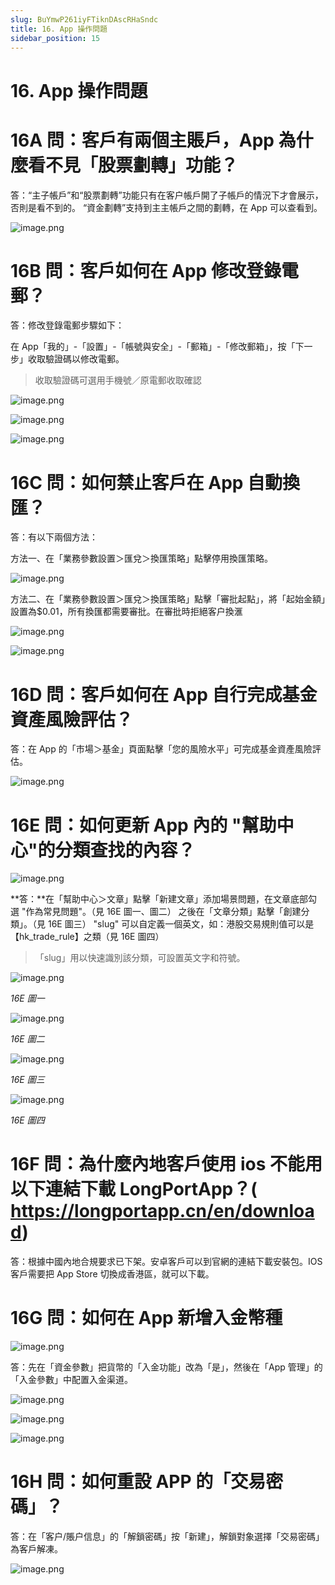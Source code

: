 ```yaml
---
slug: BuYmwP261iyFTiknDAscRHaSndc
title: 16. App 操作問題
sidebar_position: 15
---
```



# 16. App 操作問題


# 16A 問：客戶有兩個主賬戶，App 為什麼看不見「股票劃轉」功能？


答：“主子帳戶”和“股票劃轉”功能只有在客户帳戶開了子帳戶的情況下才會展示，否則是看不到的。
“資金劃轉”支持到主主帳戶之間的劃轉，在 App 可以查看到。


![image.png](/assets/894dc36560c071a2aeaf82046a6dbe5c.png)


# 16B 問：客戶如何在 App 修改登錄電郵？


答：修改登錄電郵步驟如下：


在 App「我的」-「設置」-「帳號與安全」-「郵箱」-「修改郵箱」，按「下一步」收取驗證碼以修改電郵。

> 收取驗證碼可選用手機號／原電郵收取確認

![image.png](/assets/01ab747f14466f546d0496859dfa7042.png)


![image.png](/assets/f94e15cef00cb6c0d99b3a7e9f8ee966.png)


![image.png](/assets/64ce171334a16ae9797213efae061a89.png)


# 16C 問：如何禁止客戶在 App 自動換匯？


答：有以下兩個方法：


方法一、在「業務參數設置＞匯兌＞換匯策略」點擊停用換匯策略。


![image.png](/assets/2145320ee90f89fd1e986c6753f4a97d.png)


方法二、在「業務參數設置＞匯兌＞換匯策略」點擊「審批起點」，將「起始金額」設置為$0.01，所有換匯都需要審批。在審批時拒絕客户換滙


![image.png](/assets/8b7f4b67162742a10f21ce4d7b81560d.png)


![image.png](/assets/0db95dba373dc1c30be57d72e3038384.png)


# 16D 問：客戶如何在 App 自行完成基金資產風險評估？


答：在 App 的「市場＞基金」頁面點擊「您的風險水平」可完成基金資產風險評估。


![image.png](/assets/3ee2af34972a107c10b4fde4d6bf2b08.png)


# 16E 問：如何更新 App 內的 "幫助中心"的分類查找的內容？


![image.png](/assets/2fdfcb8cd7be7d36b236b07baf4ca7d6.png)


**答：**在「幫助中心＞文章」點擊「新建文章」添加場景問題，在文章底部勾選 "作為常見問題"。（見 16E 圖一、圖二）
之後在「文章分類」點擊「創建分類」。（見 16E 圖三） 
"slug" 可以自定義一個英文，如：港股交易規則值可以是【hk_trade_rule】之類（見 16E 圖四）

> 「slug」用以快速識別該分類，可設置英文字和符號。

![image.png](/assets/a18eab5b9ae65de43ee67b8eb1da8014.png)


_16E 圖一_


![image.png](/assets/a67eb9d8a8604221c9e78676eb8e9555.png)


_16E 圖二_


![image.png](/assets/8b7466a1f95c3f5ae58345bd75532469.png)


_16E 圖三_


![image.png](/assets/2dbf85bcd9b51555800f88277ec1acda.png)


_16E 圖四_


# 16F 問：為什麼內地客戶使用 ios 不能用以下連結下載 LongPortApp？( https://longportapp.cn/en/download) 


答：根據中國內地合規要求已下架。安卓客戶可以到官網的連結下載安裝包。IOS 客戶需要把 App Store 切換成香港區，就可以下載。


# 16G 問：如何在 App 新增入金幣種


![image.png](/assets/2d6521d854e5ab7e372103042e279431.png)


答：先在「資金參數」把貨幣的「入金功能」改為「是」，然後在「App 管理」的「入金參數」中配置入金渠道。


![image.png](/assets/f3ef7fda0af63889cd12b3935817ec9d.png)


![image.png](/assets/bb14ea7d737e77c859a8a15567a6b374.png)


![image.png](/assets/147e83097fd22db2e1a82d7672593604.png)


# 16H 問：如何重設 APP 的「交易密碼」？


答：在「客户/賬户信息」的「解鎖密碼」按「新建」，解鎖對象選擇「交易密碼」為客戶解凍。


![image.png](/assets/5c55adb44e3d5402cb92913416a01205.png)

